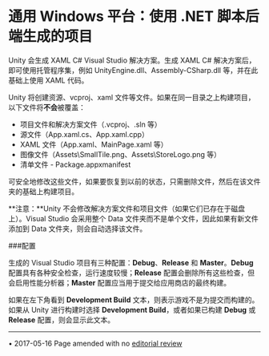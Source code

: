 ﻿通用 Windows 平台：使用 .NET 脚本后端生成的项目
=============================
Unity 会生成 XAML C# Visual Studio 解决方案。生成 XAML C# 解决方案后，即可使用托管程序集，例如 UnityEngine.dll、Assembly-CSharp.dll 等，并在此基础上使用 XAML 代码。

Unity 将创建资源、vcproj、xaml 文件等文件。如果在同一目录之上构建项目，以下文件将**不会**被覆盖：

* 项目文件和解决方案文件（.vcproj、.sln 等）
* 源文件（App.xaml.cs、App.xaml.cpp）
* XAML 文件（App.xaml、MainPage.xaml 等）
* 图像文件（Assets\SmallTile.png、Assets\StoreLogo.png 等）
* 清单文件 - Package.appxmanifest

可安全地修改这些文件，如果要恢复到以前的状态，只需删除文件，然后在该文件夹的基础上构建项目。

**注意：**Unity 不会修改解决方案文件和项目文件（如果它们已存在于磁盘上）。Visual Studio 会采用整个 Data 文件夹而不是单个文件，因此如果有新文件添加到 Data 文件夹，则会自动选择该文件。

###配置

生成的 Visual Studio 项目有三种配置：**Debug**、**Release** 和 **Master**。**Debug** 配置具有各种安全检查，运行速度较慢；**Release** 配置会删除所有这些检查，但会启用性能分析器；**Master** 配置应当用于提交给应用商店的最终构建。

如果在左下角看到 **Development Build** 文本，则表示游戏不是为提交而构建的。如果从 Unity 进行构建时选择 **Development Build**，或者如果已构建 **Debug** 或 **Release** 配置，则会显示此文本。


---
<span class="page-edit">• 2017-05-16  Page amended with no [editorial review](DocumentationEditorialReview.html)
</span><br/>
